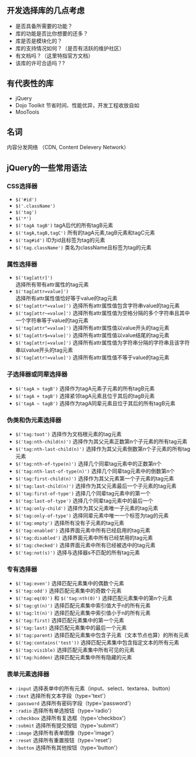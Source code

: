 ## 开发选择库的几点考虑
* 是否具备所需要的功能？
* 库的功能是否比你想要的还多？
* 库是否是模块化的？
* 库的支持情况如何？（是否有活跃的维护社区）
* 有文档吗？（这里特指官方文档）
* 该库的许可合适吗？?

## 有代表性的库
* jQuery
* Dojo Toolkit
  节省时间、性能优异，开发工程收放自如
* MooTools

## 名词
内容分发网络 （CDN, Content Delevery Network）

## jQuery的一些常用语法
### CSS选择器
* `$('#id')`
* `$('.className')`
* `$('tag')`
* `$('*')`
* `$('tagA tagB')`  tagA后代的所有tagB元素
* `$('tagA,tagB,tagC')`  所有的tagA元素,tagB元素和tagC元素
* `$('tag#id')` ID为id且标签为tag的元素
* `$('tag.className')` 类名为className且标签为tag的元素

### 属性选择器
* `$('tag[attr]')`  
  选择所有带有attr属性的tag元素
* `$('tag[attr=value]')`  
  选择所有attr属性值恰好等于value的tag元素
* `$('tag[attr*=value]')`
  选择所有attr属性值包含字符串value的tag元素
* `$('tag[attr~=value]')`
  选择所有attr属性值为空格分隔的多个字符串且其中一个字符串等于value的tag元素
* `$('tag[attr^=value]')`
  选择所有attr属性值以value开头的tag元素
* `$('tag[attr$=value]')`
  选择所有attr属性值以value结尾的tag元素
* `$('tag[attr|=value]')`
  选择所有attr属性值为字符串分隔的字符串且该字符串以value开头的tag元素
* `$('tag[attr!=value]')`
  选择所有attr属性值不等于value的tag元素

### 子选择器或同辈选择器
* `$('tagA > tagB')`
  选择作为tagA元素子元素的所有tagB元素
* `$('tagA + tagB')`
  选择紧邻tagA元素且位于其后的tagB元素
* `$('tagA ~ tagB')`
  选择作为tagA同辈元素且位于其后的所有tagB元素

### 伪类和伪元素选择器
* `$('tag:toot')`
  选择作为文档根元素的tag元素
* `$('tag:nth-child(n)')`
  选择作为其父元素正数第n个子元素的所有tag元素
* `$('tag:nth-last-child(n)')`
  选择作为其父元素倒数第n个子元素的所有tag元素
* `$('tag:nth-of-type(n)')`
  选择几个同辈tag元素中的正数第n个
* `$('tag:nth-last-of-type(n)')`
  选择几个同辈tag元素中的倒数第n个
* `$('tag:first-child(n)')`
  选择作为其父元素第一个子元素的tag元素
* `$('tag:last-child(n)')`
  选择作为其父元素最后一个子元素的tag元素
* `$('tag:first-of-type')`
  选择几个同辈tag元素中的第一个
* `$('tag:last-of-type')`
  选择几个同辈tag元素中的最后一个
* `$('tag:only-child')`
  选择作为其父元素唯一子元素的tag元素
* `$('tag:only-of-type')`
  选择同辈元素中唯一一个标签为tag的元素
* `$('tag:empty')`
  选择所有没有子元素的tag元素
* `$('tag:enabled')`
  选择界面元素中所有已经启用的tag元素
* `$('tag:disabled')`
  选择界面元素中所有已经禁用的tag元素
* `$('tag:checked')`
  选择界面元素中所有已经被选中的tag元素
* `$('tag:not(s)')`
  选择与选择器s不匹配的所有tag元素
  
### 专有选择器
* `$('tag:even')`
  选择匹配元素集中的偶数个元素
* `$('tag:odd')`
  选择匹配元素集中的奇数个元素
* `$('tag:eq(0)')` 和 `$('tag:nth(0)')`
  选择匹配元素集中的第n个元素
* `$('tag:gt(n)')`
  选择匹配元素集中索引值大于n的所有元素
* `$('tag:lt(n)')`
  选择匹配元素集中索引值小于n的所有元素
* `$('tag:first)`
  选择匹配元素集中的第一个元素
* `$('tag:last)`
  选择匹配元素集中的最后一个元素
* `$('tag:parent)`
  选择匹配元素集中包含子元素（文本节点也算）的所有元素
* `$('tag:contains('test'))`
  选择匹配元素集中包含指定文本的所有元素
* `$('tag:visible)`
  选择匹配元素集中所有可见的元素
* `$('tag:hidden)`
  选择匹配元素集中所有隐藏的元素
  
### 表单元素选择器
* `:input`
  选择表单中的所有元素（input、select、textarea、button）
* `:text`
  选择所有文本字段（type='text'）
* `:password`
  选择所有密码字段（type='password'）
* `:radio`
  选择所有单选按钮（type='radio'）
* `:checkbox`
  选择所有复选框（type='checkbox'）
* `:submit`
  选择所有提交按钮（type='submit'）
* `:image`
  选择所有表单图像（type='image'）
* `:reset`
  选择所有重置按钮（type='reset'）
* `:button`
  选择所有其他按钮（type='button'）
